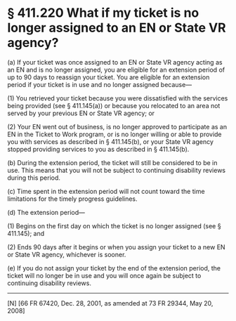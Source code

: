 # § 411.220   What if my ticket is no longer assigned to an EN or State VR agency?

(a) If your ticket was once assigned to an EN or State VR agency acting as an EN and is no longer assigned, you are eligible for an extension period of up to 90 days to reassign your ticket. You are eligible for an extension period if your ticket is in use and no longer assigned because—


(1) You retrieved your ticket because you were dissatisfied with the services being provided (see § 411.145(a)) or because you relocated to an area not served by your previous EN or State VR agency; or


(2) Your EN went out of business, is no longer approved to participate as an EN in the Ticket to Work program, or is no longer willing or able to provide you with services as described in § 411.145(b), or your State VR agency stopped providing services to you as described in § 411.145(b).


(b) During the extension period, the ticket will still be considered to be in use. This means that you will not be subject to continuing disability reviews during this period.


(c) Time spent in the extension period will not count toward the time limitations for the timely progress guidelines.


(d) The extension period—


(1) Begins on the first day on which the ticket is no longer assigned (see § 411.145); and


(2) Ends 90 days after it begins or when you assign your ticket to a new EN or State VR agency, whichever is sooner. 


(e) If you do not assign your ticket by the end of the extension period, the ticket will no longer be in use and you will once again be subject to continuing disability reviews.



---

[N] [66 FR 67420, Dec. 28, 2001, as amended at 73 FR 29344, May 20, 2008]




